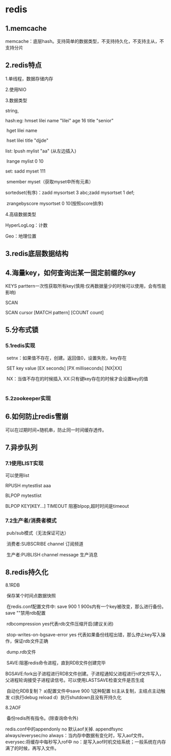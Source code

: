 #                                                     redis

## 1.memcache

 memcache：底层hash。支持简单的数据类型，不支持持久化，不支持主从，不支持分片

## 2.redis特点

1.单线程，数据存储内存

2.使用NIO

3.数据类型

string,

hash:eg:    hmset lilei name "lilei" age 16 title "senior"

​         hget lilei name

​         hset lilei title "djjde"

list:   lpush mylist "aa" (从左边插入)

​         lrange mylist  0 10

set: sadd myset 111

​    smember myset（获取myset中所有元素）

sortedset(有序)：zadd mysortset 3 abc;zadd mysortset 1 def;

​                            zrangebyscore mysortset 0 10(按照score排序)

4.高级数据类型

  HyperLogLog：计数

  Geo：地理位置

## 3.redis底层数据结构

## 4.海量key，如何查询出某一固定前缀的key

KEYS parttern一次性获取所有key(慎用:仅再数据量少的时候可以使用，会有性能影响)

SCAN 

  SCAN cursor [MATCH pattern] [COUNT count]

## 5.分布式锁

### 5.1redis实现

​        setnx：如果值不存在，创建。返回值0，设置失败，key存在

​        SET key value [EX seconds] [PX milliseconds] [NX|XX]  

​        NX：当值不存在的时候插入 XX:只有键key存在的时候才会设置key的值

# 

### 5.2zookeeper实现

## 6.如何防止redis雪崩

   可以在过期时间+随机串，防止同一时间缓存透传。

## 7.异步队列

### 7.1使用LIST实现

可以使用list

RPUSH mytestlist aaa

BLPOP mytestlist

BLPOP  KEY[KEY...] TIMEOUT   阻塞blpop,超时时间是timeout

### 7.2生产者/消费者模式

​    pub/sub模式（无法保证可达）

​    消费者:SUBSCRIBE channel 订阅频道

​    生产者:PUBLISH channel  message 生产消息

## 8.redis持久化

8.1RDB

​     保存某个时间点数据快照

​     在redis.conf配置文件中:  save 900 1  900s内有一个key被改变，那么进行备份。save ""禁用rdb配置

​      rdbcompression yes代表rdb文件压缩开启(建议关闭)

​     stop-writes-on-bgsave-error yes  代表如果备份线程出错，那么停止key写入操作，保证rdb文件正确

​     dump.rdb文件

​     SAVE:阻塞redis命令进程，直到RDB文件创建完毕

​     BGSAVE:fork出子进程进行RDB文件创建。子进程通知父进程进行rdf文件写入，父进程轮询接受子进程读信号。可以使用LASTSAVE检查文件是否生成

​      自动化RDB复制？  a)配置文件中save 900 1这种配置  b)主从复制，主结点主动触发 c)执行debug reload  d）执行shutdown且没有开持久化

8.2AOF

​    备份redis所有指令。(除查询命令外)

   redis.conf中的appendonly no 默认aof关掉.   appendfsync always/everysec/no   always：当内存中数据有变化时，写入aof文件。everysec:将缓存中每秒写入rof中   no：是写入aof时机交给系统；一般系统在内存满了的时候，再写入文件。